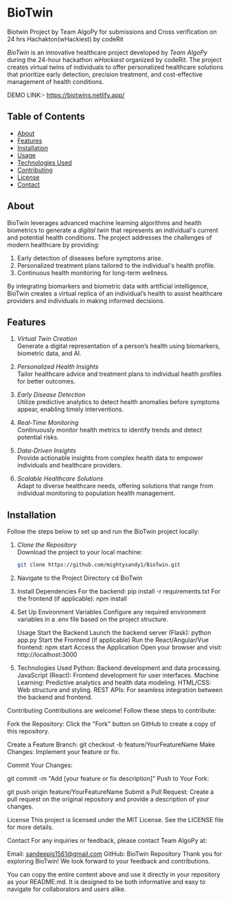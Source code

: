 # BioTwin
Biotwin Project by Team AlgoPy for submissions and Cross verification on 24 hrs Hachakton(wHackiest) by codeRit 


*BioTwin* is an innovative healthcare project developed by *Team AlgoPy* during the 24-hour hackathon *wHackiest* organized by codeRit. The project creates virtual twins of individuals to offer personalized healthcare solutions that prioritize early detection, precision treatment, and cost-effective management of health conditions.

DEMO LINK:- https://biotwins.netlify.app/
## Table of Contents

- [About](#about)
- [Features](#features)
- [Installation](#installation)
- [Usage](#usage)
- [Technologies Used](#technologies-used)
- [Contributing](#contributing)
- [License](#license)
- [Contact](#contact)

## About

BioTwin leverages advanced machine learning algorithms and health biometrics to generate a *digital twin* that represents an individual's current and potential health conditions. The project addresses the challenges of modern healthcare by providing:

1. Early detection of diseases before symptoms arise.
2. Personalized treatment plans tailored to the individual's health profile.
3. Continuous health monitoring for long-term wellness.

By integrating biomarkers and biometric data with artificial intelligence, BioTwin creates a virtual replica of an individual’s health to assist healthcare providers and individuals in making informed decisions.

## Features

1. *Virtual Twin Creation*  
   Generate a digital representation of a person’s health using biomarkers, biometric data, and AI.

2. *Personalized Health Insights*  
   Tailor healthcare advice and treatment plans to individual health profiles for better outcomes.

3. *Early Disease Detection*  
   Utilize predictive analytics to detect health anomalies before symptoms appear, enabling timely interventions.

4. *Real-Time Monitoring*  
   Continuously monitor health metrics to identify trends and detect potential risks.

5. *Data-Driven Insights*  
   Provide actionable insights from complex health data to empower individuals and healthcare providers.

6. *Scalable Healthcare Solutions*  
   Adapt to diverse healthcare needs, offering solutions that range from individual monitoring to population health management.

## Installation

Follow the steps below to set up and run the BioTwin project locally:

1. *Clone the Repository*  
   Download the project to your local machine:
   ```bash
   git clone https://github.com/mightysandy1/BioTwin.git


2. Navigate to the Project Directory
   cd BioTwin

3. Install Dependencies
 For the backend:
 pip install -r requirements.txt
 For the frontend (if applicable):
 npm install

4. Set Up Environment Variables
  Configure any required environment variables in a .env file based on the project structure.

   Usage
   Start the Backend
   Launch the backend server (Flask):
   python app.py
   Start the Frontend (if applicable)
   Run the React/Angular/Vue frontend:
   npm start
   Access the Application
   Open your browser and visit:
   http://localhost:3000


5. Technologies Used
    Python: Backend development and data processing.
    JavaScript (React): Frontend development for user interfaces.
    Machine Learning: Predictive analytics and health data modeling.
    HTML/CSS: Web structure and styling.
    REST APIs: For seamless integration between the backend and frontend.

Contributing
Contributions are welcome! Follow these steps to contribute:

Fork the Repository: Click the "Fork" button on GitHub to create a copy of this repository.

Create a Feature Branch:
 git checkout -b feature/YourFeatureName
 Make Changes: Implement your feature or fix.

Commit Your Changes:

 git commit -m "Add [your feature or fix description]"
 Push to Your Fork:

 git push origin feature/YourFeatureName
 Submit a Pull Request: Create a pull request on the original repository and provide a description of your changes.

License
This project is licensed under the MIT License. See the LICENSE file for more details.

Contact
For any inquiries or feedback, please contact Team AlgoPy at:

Email: sandeepjs1561@gmail.com
GitHub: BioTwin Repository
Thank you for exploring BioTwin! We look forward to your feedback and contributions.

You can copy the entire content above and use it directly in your repository as your README.md. It is designed to be both informative and easy to navigate for collaborators and users alike.
